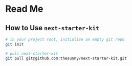 # Read Me

## How to Use `next-starter-kit`

```sh
# in your project root, initialize an empty git repo
git init

# pull next-starter-kit
git pull git@github.com:thesunny/next-starter-kit.git
```
